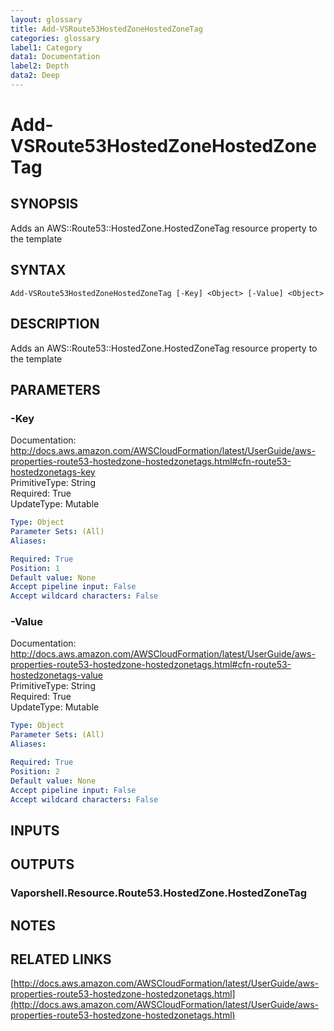 ```yaml
---
layout: glossary
title: Add-VSRoute53HostedZoneHostedZoneTag
categories: glossary
label1: Category
data1: Documentation
label2: Depth
data2: Deep
---
```


# Add-VSRoute53HostedZoneHostedZoneTag

## SYNOPSIS
Adds an AWS::Route53::HostedZone.HostedZoneTag resource property to the template

## SYNTAX

```
Add-VSRoute53HostedZoneHostedZoneTag [-Key] <Object> [-Value] <Object>
```

## DESCRIPTION
Adds an AWS::Route53::HostedZone.HostedZoneTag resource property to the template

## PARAMETERS

### -Key
Documentation: http://docs.aws.amazon.com/AWSCloudFormation/latest/UserGuide/aws-properties-route53-hostedzone-hostedzonetags.html#cfn-route53-hostedzonetags-key    
PrimitiveType: String    
Required: True    
UpdateType: Mutable

```yaml
Type: Object
Parameter Sets: (All)
Aliases: 

Required: True
Position: 1
Default value: None
Accept pipeline input: False
Accept wildcard characters: False
```

### -Value
Documentation: http://docs.aws.amazon.com/AWSCloudFormation/latest/UserGuide/aws-properties-route53-hostedzone-hostedzonetags.html#cfn-route53-hostedzonetags-value    
PrimitiveType: String    
Required: True    
UpdateType: Mutable

```yaml
Type: Object
Parameter Sets: (All)
Aliases: 

Required: True
Position: 2
Default value: None
Accept pipeline input: False
Accept wildcard characters: False
```

## INPUTS

## OUTPUTS

### Vaporshell.Resource.Route53.HostedZone.HostedZoneTag

## NOTES

## RELATED LINKS

[http://docs.aws.amazon.com/AWSCloudFormation/latest/UserGuide/aws-properties-route53-hostedzone-hostedzonetags.html](http://docs.aws.amazon.com/AWSCloudFormation/latest/UserGuide/aws-properties-route53-hostedzone-hostedzonetags.html)

